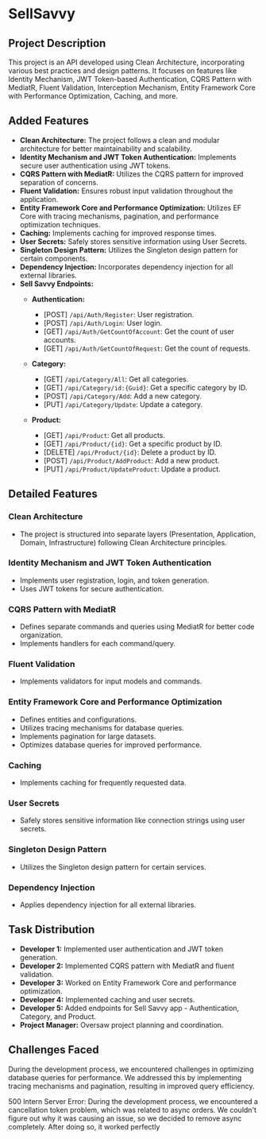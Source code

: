 # SellSavvy

## Project Description
This project is an API developed using Clean Architecture, incorporating various best practices and design patterns. It focuses on features like Identity Mechanism, JWT Token-based Authentication, CQRS Pattern with MediatR, Fluent Validation, Interception Mechanism, Entity Framework Core with Performance Optimization, Caching, and more.

## Added Features
- **Clean Architecture:** The project follows a clean and modular architecture for better maintainability and scalability.
- **Identity Mechanism and JWT Token Authentication:** Implements secure user authentication using JWT tokens.
- **CQRS Pattern with MediatR:** Utilizes the CQRS pattern for improved separation of concerns.
- **Fluent Validation:** Ensures robust input validation throughout the application.
- **Entity Framework Core and Performance Optimization:** Utilizes EF Core with tracing mechanisms, pagination, and performance optimization techniques.
- **Caching:** Implements caching for improved response times.
- **User Secrets:** Safely stores sensitive information using User Secrets.
- **Singleton Design Pattern:** Utilizes the Singleton design pattern for certain components.
- **Dependency Injection:** Incorporates dependency injection for all external libraries.
- **Sell Savvy Endpoints:**
  - **Authentication:**
    - [POST] `/api/Auth/Register`: User registration.
    - [POST] `/api/Auth/Login`: User login.
    - [GET] `/api/Auth/GetCountOfAccount`: Get the count of user accounts.
    - [GET] `/api/Auth/GetCountOfRequest`: Get the count of requests.

  - **Category:**
    - [GET] `/api/Category/All`: Get all categories.
    - [GET] `/api/Category/id:{Guid}`: Get a specific category by ID.
    - [POST] `/api/Category/Add`: Add a new category.
    - [PUT] `/api/Category/Update`: Update a category.

  - **Product:**
    - [GET] `/api/Product`: Get all products.
    - [GET] `/api/Product/{id}`: Get a specific product by ID.
    - [DELETE] `/api/Product/{id}`: Delete a product by ID.
    - [POST] `/api/Product/AddProduct`: Add a new product.
    - [PUT] `/api/Product/UpdateProduct`: Update a product.

## Detailed Features

### Clean Architecture
- The project is structured into separate layers (Presentation, Application, Domain, Infrastructure) following Clean Architecture principles.

### Identity Mechanism and JWT Token Authentication
- Implements user registration, login, and token generation.
- Uses JWT tokens for secure authentication.

### CQRS Pattern with MediatR
- Defines separate commands and queries using MediatR for better code organization.
- Implements handlers for each command/query.

### Fluent Validation
- Implements validators for input models and commands.

### Entity Framework Core and Performance Optimization
- Defines entities and configurations.
- Utilizes tracing mechanisms for database queries.
- Implements pagination for large datasets.
- Optimizes database queries for improved performance.

### Caching
- Implements caching for frequently requested data.

### User Secrets
- Safely stores sensitive information like connection strings using user secrets.

### Singleton Design Pattern
- Utilizes the Singleton design pattern for certain services.

### Dependency Injection
- Applies dependency injection for all external libraries.

## Task Distribution
- **Developer 1:** Implemented user authentication and JWT token generation.
- **Developer 2:** Implemented CQRS pattern with MediatR and fluent validation.
- **Developer 3:** Worked on Entity Framework Core and performance optimization.
- **Developer 4:** Implemented caching and user secrets.
- **Developer 5:** Added endpoints for Sell Savvy app - Authentication, Category, and Product.
- **Project Manager:** Oversaw project planning and coordination.

## Challenges Faced
During the development process, we encountered challenges in optimizing database queries for performance. We addressed this by implementing tracing mechanisms and pagination, resulting in improved query efficiency.

500 Intern Server Error: During the development process, we encountered a cancellation token problem, which was related to async orders. We couldn't figure out why it was causing an issue, so we decided to remove async completely. After doing so, it worked perfectly
